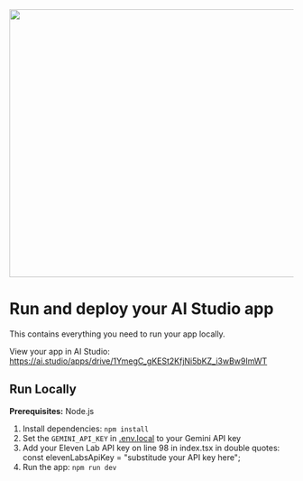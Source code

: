 <div align="center">
<img width="1200" height="475" alt="GHBanner" src="https://github.com/user-attachments/assets/0aa67016-6eaf-458a-adb2-6e31a0763ed6" />
</div>

# Run and deploy your AI Studio app

This contains everything you need to run your app locally.

View your app in AI Studio: https://ai.studio/apps/drive/1YmegC_gKESt2KfjNi5bKZ_i3wBw9ImWT

## Run Locally

**Prerequisites:**  Node.js


1. Install dependencies:
   `npm install`
2. Set the `GEMINI_API_KEY` in [.env.local](.env.local) to your Gemini API key
3. Add your Eleven Lab API key on line 98 in index.tsx in double quotes: const elevenLabsApiKey = "substitude your API key here";
4. Run the app:
   `npm run dev`
